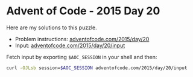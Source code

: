 # Advent of Code - 2015 Day 20
Here are my solutions to this puzzle.

* Problem instructions: [adventofcode.com/2015/day/20](https://adventofcode.com/2015/day/20)
* Input: [adventofcode.com/2015/day/20/input](https://adventofcode.com/2015/day/20/input)

Fetch input by exporting `$AOC_SESSION` in your shell and then:
```bash
curl -OJLsb session=$AOC_SESSION adventofcode.com/2015/day/20/input
```
